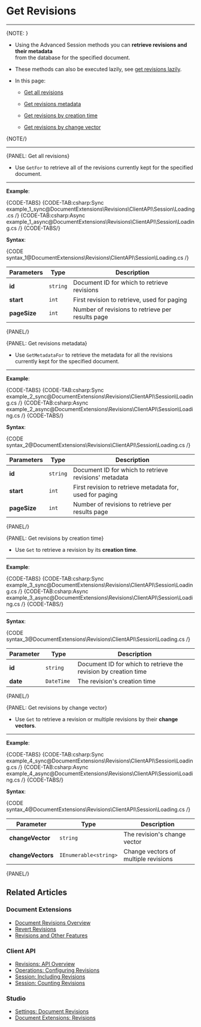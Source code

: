 # Get Revisions

---

{NOTE: }

* Using the Advanced Session methods you can **retrieve revisions and their metadata**  
  from the database for the specified document.  

* These methods can also be executed lazily, see [get revisions lazily](../../../../client-api/session/how-to/perform-operations-lazily#getRevisions).   
  
* In this page:  
  
  * [Get all revisions](../../../../document-extensions/revisions/client-api/session/loading#get-all-revisions)  

  * [Get revisions metadata](../../../../document-extensions/revisions/client-api/session/loading#get-revisions-metadata)  

  * [Get revisions by creation time](../../../../document-extensions/revisions/client-api/session/loading#get-revisions-by-creation-time)  
  
  * [Get revisions by change vector](../../../../document-extensions/revisions/client-api/session/loading#get-revisions-by-change-vector)  


{NOTE/}

---

{PANEL: Get all revisions}

* Use `GetFor` to retrieve all of the revisions currently kept for the specified document.

---

**Example**:

{CODE-TABS}
{CODE-TAB:csharp:Sync example_1_sync@DocumentExtensions\Revisions\ClientAPI\Session\Loading.cs /}
{CODE-TAB:csharp:Async example_1_async@DocumentExtensions\Revisions\ClientAPI\Session\Loading.cs /}
{CODE-TABS/}

**Syntax**:

{CODE syntax_1@DocumentExtensions\Revisions\ClientAPI\Session\Loading.cs /}

| Parameters | Type | Description |
| - | - |- |
| **id** | `string` | Document ID for which to retrieve revisions |
| **start** | `int` | First revision to retrieve, used for paging |
| **pageSize** | `int` | Number of revisions to retrieve per results page |

{PANEL/}

{PANEL: Get revisions metadata}

* Use `GetMetadataFor` to retrieve the metadata for all the revisions currently kept for the specified document.

---

**Example**:

{CODE-TABS}
{CODE-TAB:csharp:Sync example_2_sync@DocumentExtensions\Revisions\ClientAPI\Session\Loading.cs /}
{CODE-TAB:csharp:Async example_2_async@DocumentExtensions\Revisions\ClientAPI\Session\Loading.cs /}
{CODE-TABS/}

**Syntax**:

{CODE syntax_2@DocumentExtensions\Revisions\ClientAPI\Session\Loading.cs /}

| Parameters | Type | Description |
| - | - |- |
| **id** | `string` | Document ID for which to retrieve revisions' metadata |
| **start** | `int` | First revision to retrieve metadata for, used for paging |
| **pageSize** | `int` | Number of revisions to retrieve per results page |

{PANEL/}

{PANEL: Get revisions by creation time}

* Use `Get` to retrieve a revision by its **creation time**.

---

**Example**:

{CODE-TABS}
{CODE-TAB:csharp:Sync example_3_sync@DocumentExtensions\Revisions\ClientAPI\Session\Loading.cs /}
{CODE-TAB:csharp:Async example_3_async@DocumentExtensions\Revisions\ClientAPI\Session\Loading.cs /}
{CODE-TABS/}

---

**Syntax**:

{CODE syntax_3@DocumentExtensions\Revisions\ClientAPI\Session\Loading.cs /}

| Parameter | Type | Description |
| - | - | - |
| **id** | `string` | Document ID for which to retrieve the revision by creation time |
| **date** | `DateTime ` | The revision's creation time |

{PANEL/}

{PANEL: Get revisions by change vector}

* Use `Get` to retrieve a revision or multiple revisions by their **change vectors**.  

---

**Example**:

{CODE-TABS}
{CODE-TAB:csharp:Sync example_4_sync@DocumentExtensions\Revisions\ClientAPI\Session\Loading.cs /}
{CODE-TAB:csharp:Async example_4_async@DocumentExtensions\Revisions\ClientAPI\Session\Loading.cs /}
{CODE-TABS/}

**Syntax**:

{CODE syntax_4@DocumentExtensions\Revisions\ClientAPI\Session\Loading.cs /}

| Parameter | Type | Description |
| - | - | - |
| **changeVector** | `string` | The revision's change vector |
| **changeVectors** | `IEnumerable<string>` | Change vectors of multiple revisions |

{PANEL/}

## Related Articles

### Document Extensions

* [Document Revisions Overview](../../../../document-extensions/revisions/overview)  
* [Revert Revisions](../../../../document-extensions/revisions/revert-revisions)  
* [Revisions and Other Features](../../../../document-extensions/revisions/revisions-and-other-features)  

### Client API

* [Revisions: API Overview](../../../../document-extensions/revisions/client-api/overview)  
* [Operations: Configuring Revisions](../../../../document-extensions/revisions/client-api/operations/configure-revisions)  
* [Session: Including Revisions](../../../../document-extensions/revisions/client-api/session/including)  
* [Session: Counting Revisions](../../../../document-extensions/revisions/client-api/session/counting)  

### Studio

* [Settings: Document Revisions](../../../../studio/database/settings/document-revisions)  
* [Document Extensions: Revisions](../../../../studio/database/document-extensions/revisions)  
